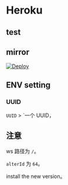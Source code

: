 #  Heroku

## test

## mirror


[![Deploy](https://www.herokucdn.com/deploy/button.png)](https://dashboard.heroku.com/new?template=https%3A%2F%2Fgithub.com%2Farmynew%2Fhero)

## ENV setting

### UUID

`UUID` > `一个 UUID，

## 注意

ws 路径为 `/`。

`alterId` 为 `64`。

install the new version。

